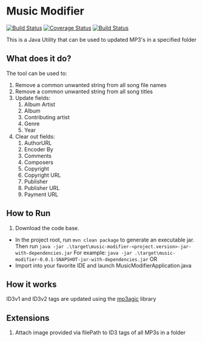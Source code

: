 # Music Modifier

[![Build Status](https://travis-ci.org/obinnangini/music-modifier.svg?branch=master)](https://travis-ci.org/obinnangini/music-modifier)
[![Coverage Status](https://coveralls.io/repos/github/obinnangini/music-modifier/badge.svg?branch=master)](https://coveralls.io/github/obinnangini/music-modifier?branch=master)
[![Build Status](https://ci.appveyor.com/api/projects/status/x1ptm4c2ix222mxt?svg=true)](https://ci.appveyor.com/project/obinnangini/music-modifier)

This is a Java Utility that can be used to updated MP3's in a specified folder
## What does it do?
The tool can be used to:
1. Remove a common unwanted string from all song file names
1. Remove a common unwanted string from all song titles
1. Update fields: 
    1. Album Artist
    1. Album
    1. Contributing artist
    1. Genre
    1. Year
1. Clear out fields:
    1. AuthorURL
    1. Encoder By
    1. Comments
    1. Composers 
    1. Copyright
    1. Copyright URL
    1. Publisher
    1. Publisher URL
    1. Payment URL 

## How to Run
1. Download the code base.

* In the project root, run `mvn clean package` to generate an executable jar. 
Then run `java -jar .\target\music-modifier-<project.version>-jar-with-dependencies.jar`
For example: `java -jar .\target\music-modifier-0.0.1-SNAPSHOT-jar-with-dependencies.jar`
OR 
* Import into your favorite IDE and launch MusicModifierApplication.java

## How it works
ID3v1 and ID3v2 tags are updated using the [mp3agic](https://github.com/mpatric/mp3agic) library

## Extensions
1. Attach image provided via filePath to ID3 tags of all MP3s in a folder
